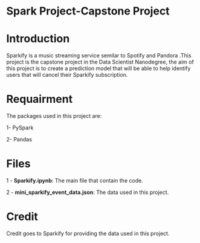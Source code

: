 # Spark Project-Capstone Project

# Introduction
Sparkify is a music streaming service semilar to Spotify and Pandora .This project is the capstone project in the Data Scientist Nanodegree, the aim of this project is to create a prediction model that will be able to help identify users that will cancel their Sparkify subscription. 

# Requairment
The packages used in this project are:

1- PySpark

2- Pandas

# Files

1 - **Sparkify.ipynb**: The main file that contain the code.

2 - **mini_sparkify_event_data.json**: The data used in this project.

# Credit
Credit goes to Sparkify for providing the data used in this project.
